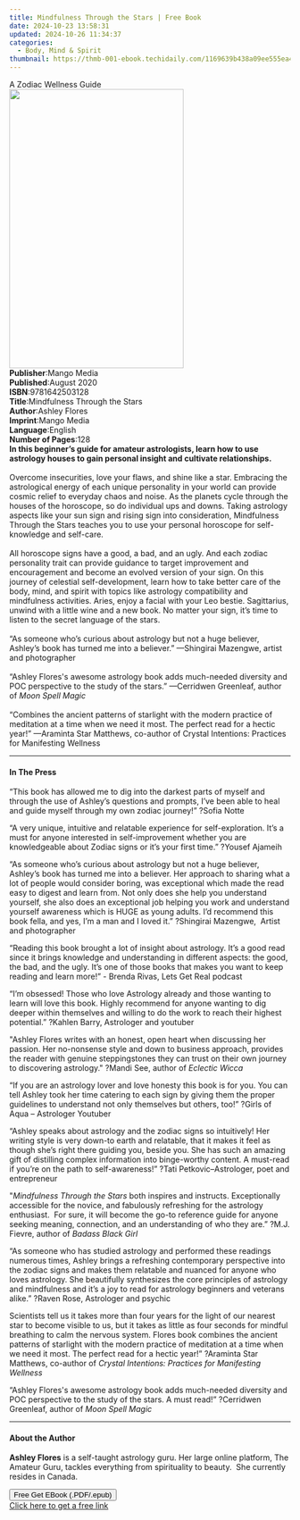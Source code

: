 ```yaml
---
title: Mindfulness Through the Stars | Free Book
date: 2024-10-23 13:58:31
updated: 2024-10-26 11:34:37
categories:
  - Body, Mind & Spirit
thumbnail: https://thmb-001-ebook.techidaily.com/1169639b438a09ee555ea45bc4249830b7fd35b1b1ae0e3d9a00b5bf825b8f52.jpg
---
```

<main id="book-container">
  <div class="flex flex-col">
    <div class="book-brief flex-1 py-6 px-4 sm:p-6 md:py-10 md:px-8">
      <!-- brief-->
      <div class="book-brief-main">A Zodiac Wellness Guide</div>
    </div>
    <div
      class="book-meta-info flex-1 grid gap-4 col-start-1 col-end-3 row-start-1 sm:mb-6 sm:grid-cols-4 lg:gap-6 lg:col-start-2 lg:row-end-6 lg:row-span-6 lg:mb-0"
    >
      <div
        class="book-meta-info-left place-content-center mt-4 p-4 text-sm leading-6 col-start-2 col-span-2 dark:text-slate-400"
      >
        <img
          class="w-full h-500 object-cover rounded-lg sm:h-255 sm:col-span-2 lg:col-span-full"
          src="https://img-001-ebook.techidaily.com/526c8673e3f4016f1d559d79a5950fe4851a18633917eff6c9b1ea3a3374ecf1.jpg"
          alt=""
          width="312"
          height="500"
        />
      </div>
      <div
        class="book-meta-info-right mt-2 col-start-1 row-start-2 col-span-3 self-center"
      >
        <!-- meta data  -->
        <div class="flex flex-col px-4 md:px-8">
          <div class="flex-1">
            <strong>Publisher</strong>:<span class="px-2">Mango Media</span>
          </div>
          <div class="flex-1">
            <strong>Published</strong>:<span class="px-2">August 2020</span>
          </div>
          <div class="flex-1">
            <strong>ISBN</strong>:<span class="px-2">9781642503128</span>
          </div>
          <div class="flex-1">
            <strong>Title</strong>:<span class="px-2"
              >Mindfulness Through the Stars</span
            >
          </div>
          <div class="flex-1">
            <strong>Author</strong>:<span class="px-2">Ashley Flores</span>
          </div>
          <div class="flex-1">
            <strong>Imprint</strong>:<span class="px-2">Mango Media</span>
          </div>
          <div class="flex-1">
            <strong>Language</strong>:<span class="px-2">English</span>
          </div>
          <div class="flex-1">
            <strong>Number of Pages</strong>:<span class="px-2">128</span>
          </div>
        </div>
      </div>
    </div>
    <div class="book-description flex-1 py-6 px-4 sm:p-6 md:py-10 md:px-8">
      <div class="book-description-main">
        <div accordion-content="" id="description">
          <b
            >In this beginner’s guide for amateur astrologists, learn how to use
            astrology houses to gain personal insight and cultivate
            relationships.</b
          ><br /><br />
          Overcome insecurities, love your flaws, and shine like a star.
          Embracing the astrological energy of each unique personality in your
          world can provide cosmic relief to everyday chaos and noise. As the
          planets cycle through the houses of the horoscope, so do individual
          ups and downs. Taking astrology aspects like your sun sign and rising
          sign into consideration, Mindfulness Through the Stars teaches you to
          use your personal horoscope for self-knowledge and self-care.<br /><br />
          All horoscope signs have a good, a bad, and an ugly. And each zodiac
          personality trait can provide guidance to target improvement and
          encouragement and become an evolved version of your sign. On this
          journey of celestial self-development, learn how to take better care
          of the body, mind, and spirit with topics like astrology compatibility
          and mindfulness activities. Aries, enjoy a facial with your Leo
          bestie. Sagittarius, unwind with a little wine and a new book. No
          matter your sign, it’s time to listen to the secret language of the
          stars.<br /><br />
          “As someone who’s curious about astrology but not a huge believer,
          Ashley’s book has turned me into a believer.” —Shingirai Mazengwe,
          artist and photographer<br /><br />
          “Ashley Flores's awesome astrology book adds much-needed diversity and
          POC perspective to the study of the stars.” —Cerridwen Greenleaf,
          author of <i>Moon Spell Magic</i><br /><br />
          “Combines the ancient patterns of starlight with the modern practice
          of meditation at a time when we need it most. The perfect read for a
          hectic year!” —Araminta Star Matthews, co-author of Crystal
          Intentions: Practices for Manifesting Wellness
        </div>
        <div class="accordion-fader"></div>
      </div>
    </div>
    <div class="book-excerpts flex-1 py-6 px-4 sm:p-6 md:py-10 md:px-8">
      <!-- excerpts-->
      <div class="book-excerpts-main">
        <hr />
        <h4 class="placeholder placeholder-heading">
          <span>In The Press</span>
        </h4>
        <p></p>
        <p>
          “This book has allowed me to dig into the darkest parts of myself and
          through the use of Ashley’s questions and prompts, I’ve been able to
          heal and guide myself through my own zodiac journey!” ?Sofia Notte
        </p>
        <p>
          “A very unique, intuitive and relatable experience for
          self-exploration. It’s a must for anyone interested in
          self-improvement whether you are knowledgeable about Zodiac signs or
          it’s your first time.” ?Yousef Ajameih
        </p>
        <p>
          “As someone who’s curious about astrology but not a huge believer,
          Ashley’s book has turned me into a believer. Her approach to sharing
          what a lot of people would consider boring, was exceptional which made
          the read easy to digest and learn from. Not only does she help you
          understand yourself, she also does an exceptional job helping you work
          and understand yourself awareness which is HUGE as young adults. I’d
          recommend this book fella, and yes, I’m a man and I loved it.”
          ?Shingirai Mazengwe,&nbsp; Artist and photographer
        </p>
        <p>
          “Reading this book brought a lot of insight about astrology. It’s a
          good read since it brings knowledge and understanding in different
          aspects: the good, the bad, and the ugly. It’s one of those books that
          makes you want to keep reading and learn more!” - Brenda Rivas, Lets
          Get Real podcast
        </p>
        <p>
          “I’m obsessed! Those who love Astrology already and those wanting to
          learn will love this book. Highly recommend for anyone wanting to dig
          deeper within themselves and willing to do the work to reach their
          highest potential.” ?Kahlen Barry, Astrologer and youtuber
        </p>
        <p>
          "Ashley Flores writes with an honest, open heart when discussing her
          passion. Her no-nonsense style and down to business approach, provides
          the reader with genuine steppingstones they can trust on their own
          journey to discovering astrology." ?Mandi See, author of
          <i>Eclectic Wicca</i>
        </p>
        <p>
          “If you are an astrology lover and love honesty this book is for you.
          You can tell Ashley took her time catering to each sign by giving them
          the proper guidelines to understand not only themselves but others,
          too!” ?Girls of Aqua – Astrologer Youtuber
        </p>
        <p>
          “Ashley speaks about astrology and the zodiac signs so intuitively!
          Her writing style is very down-to earth and relatable, that it makes
          it feel as though she’s right there guiding you, beside you. She has
          such an amazing gift of distilling complex information into
          binge-worthy content. A must-read if you’re on the path to
          self-awareness!” ?Tati Petkovic–Astrologer, poet and entrepreneur
        </p>
        <p>
          "<i>Mindfulness Through the Stars</i> both inspires and instructs.
          Exceptionally accessible for the novice, and fabulously refreshing for
          the astrology enthusiast.&nbsp; For sure, it will become the go-to
          reference guide for anyone seeking meaning, connection, and an
          understanding of who they are.” ?M.J. Fievre, author of
          <i>Badass Black Girl</i>
        </p>
        <p>
          “As someone who has studied astrology and performed these readings
          numerous times, Ashley brings a refreshing contemporary perspective
          into the zodiac signs and makes them relatable and nuanced for anyone
          who loves astrology. She beautifully synthesizes the core principles
          of astrology and mindfulness and it’s a joy to read for astrology
          beginners and veterans alike.” ?Raven Rose, Astrologer and psychic
        </p>
        <p>
          Scientists tell us it takes more than four years for the light of our
          nearest star to become visible to us, but it takes as little as four
          seconds for mindful breathing to calm the nervous system. Flores book
          combines the ancient patterns of starlight with the modern practice of
          meditation at a time when we need it most. The perfect read for a
          hectic year!” ?Araminta Star Matthews, co-author of
          <i>Crystal Intentions: Practices for Manifesting Wellness</i>
        </p>
        <p>
          “Ashley Flores's awesome astrology book adds much-needed diversity and
          POC perspective to the study of the stars. A must read!” ?Cerridwen
          Greenleaf, author of&nbsp;<i>Moon Spell Magic&nbsp;</i>
        </p>
        <p></p>
      </div>
    </div>
    <div class="book-about-author flex-1 py-6 px-4 sm:p-6 md:py-10 md:px-8">
      <!-- about author-->
      <div class="book-main-author-main">
        <hr />
        <h4 class="placeholder placeholder-heading">
          <span>About the Author</span>
        </h4>
        <p></p>
        <p>
          <b>Ashley Flores</b> is a self-taught astrology guru. Her large online
          platform, The Amateur Guru, tackles everything from spirituality to
          beauty.&nbsp; She currently resides in Canada.
        </p>
        <p></p>
      </div>
    </div>
    <div class="book-free-get flex-1 py-6 px-4 sm:p-6 md:py-10 md:px-8">
      <button
        id="btn-free-get"
        class="bg-blue-500 hover:bg-blue-700 text-white font-bold py-2 px-4 rounded"
      >
        Free Get EBook (.PDF/.epub)
      </button>
      <div id="countdown-display" class="px-2 text-lg mt-2"></div>
      <a
        id="free-link"
        class="hidden bg-blue-500 hover:bg-blue-700 text-white font-bold py-2 px-4 rounded"
        href="https://www.ebooks.com/en-us/book/210307561/mindfulness-through-the-stars/ashley-flores/"
        target="_blank"
        >Click here to get a free link</a
      >
    </div>
    <script>
      let countdownTime = 0;
      let countdownInterval = null;
      document
        .getElementById('btn-free-get')
        .addEventListener('click', startCountdown);
      function startCountdown() {
        countdownTime = new Date().getTime() + 60000 * 3;
        countdownInterval = setInterval(updateCountdown, 1000);
        document.getElementById('btn-free-get').disabled = true;
        document
          .getElementById('btn-free-get')
          .classList.add('bg-gray-500', 'cursor-not-allowed');
      }
      function updateCountdown() {
        let currentTime = new Date().getTime();
        let timeLeft = countdownTime - currentTime;
        let secondsLeft = Math.floor(timeLeft / 1000);
        document.getElementById('countdown-display').innerHTML =
          `Remaining time: ${secondsLeft} seconds.`;
        if (secondsLeft <= 0) {
          clearInterval(countdownInterval);
          document.getElementById('btn-free-get').classList.add('hidden');
          document.getElementById('free-link').classList.remove('hidden');
          document.getElementById('countdown-display').innerHTML = '';
        }
      }
    </script>
  </div>
</main>
